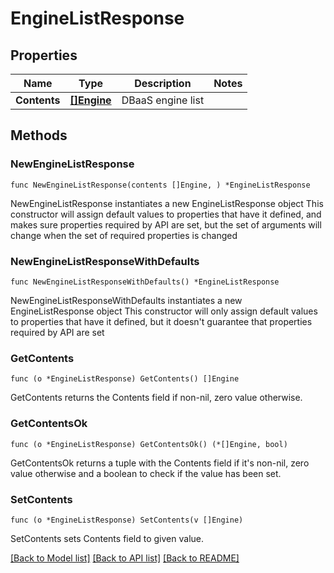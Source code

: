 # EngineListResponse

## Properties

Name | Type | Description | Notes
------------ | ------------- | ------------- | -------------
**Contents** | [**[]Engine**](Engine.md) | DBaaS engine list | 

## Methods

### NewEngineListResponse

`func NewEngineListResponse(contents []Engine, ) *EngineListResponse`

NewEngineListResponse instantiates a new EngineListResponse object
This constructor will assign default values to properties that have it defined,
and makes sure properties required by API are set, but the set of arguments
will change when the set of required properties is changed

### NewEngineListResponseWithDefaults

`func NewEngineListResponseWithDefaults() *EngineListResponse`

NewEngineListResponseWithDefaults instantiates a new EngineListResponse object
This constructor will only assign default values to properties that have it defined,
but it doesn't guarantee that properties required by API are set

### GetContents

`func (o *EngineListResponse) GetContents() []Engine`

GetContents returns the Contents field if non-nil, zero value otherwise.

### GetContentsOk

`func (o *EngineListResponse) GetContentsOk() (*[]Engine, bool)`

GetContentsOk returns a tuple with the Contents field if it's non-nil, zero value otherwise
and a boolean to check if the value has been set.

### SetContents

`func (o *EngineListResponse) SetContents(v []Engine)`

SetContents sets Contents field to given value.



[[Back to Model list]](../README.md#documentation-for-models) [[Back to API list]](../README.md#documentation-for-api-endpoints) [[Back to README]](../README.md)


